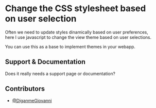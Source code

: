 
# Change the CSS stylesheet based on user selection


Often we need to update styles dinamically based on user preferences,
here I use javascript to change the view theme based on user selections.

You can use this as a base to implement themes in your webapp.

## Support & Documentation

Does it really needs a support page or documentation?

## Contributors

 * [@DiganmeGiovanni](https://twitter.com/DiganmeGiovanni)
